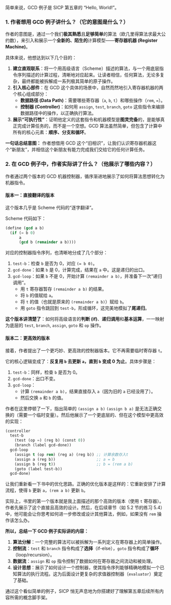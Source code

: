 

简单来说，GCD 例子是 SICP 第五章的 “Hello, World\!”。

### 1\. 作者想用 GCD 例子讲什么？（它的意图是什么？）

作者的意图是，通过一个我们**极其熟悉**且**足够简单**的算法（欧几里得算法求最大公约数），来引入和展示一个**全新的、陌生的**计算模型——**寄存器机器 (Register Machine)**。

具体来说，他想达到以下几个目的：

1.  **建立直观联系**：将一个用高级语言（Scheme）描述的算法，与一个用底层指令序列描述的计算过程，清晰地对应起来。让读者相信，任何算法，无论多复杂，最终都能被拆解成一系列极其简单的原子操作。
2.  **引入核心部件**：在 GCD 这个具体的场景中，自然而然地引入寄存器机器的两个核心组成部分：
      * **数据路径 (Data Path)**：需要哪些寄存器（`a`, `b`, `t`）和哪些操作（`rem`, `=`）。
      * **控制器 (Controller)**：如何用 `assign`, `test`, `branch`, `goto` 这些指令来编排数据路径中的操作，以正确执行算法。
3.  **展示“可执行性”**：证明他定义的这套指令和机器模型是**图灵完备**的，是能够真正完成计算任务的，而不是一个空想。GCD 算法虽然简单，但包含了计算中所有的核心元素：**顺序、分支和循环**。

**一句话总结意图：** 作者想借用 GCD 这个“旧相识”，让我们认识寄存器机器这个“新朋友”，并相信这个新朋友有能力完成我们交给它的任何计算任务。

### 2\. 在 GCD 例子中，作者实际讲了什么？（他展示了哪些内容？）

作者通过两个版本的 GCD 机器控制器，循序渐进地展示了如何将算法思想转化为机器指令。

#### **版本一：直接翻译的版本**

这个版本几乎是 Scheme 代码的“逐字翻译”。

Scheme 代码如下：

```scheme
(define (gcd a b)
  (if (= b 0)
      a
      (gcd b (remainder a b))))
```

对应的控制器指令序列，也清晰地分成了几个部分：

1.  `test-b`：检查 `b` 是否为 0，对应 `(= b 0)`。
2.  `gcd-done`：如果 `b` 是 0，计算完成，结果在 `a` 中。这是递归的出口。
3.  `gcd-loop`：如果 `b` 不是 0，开始计算 `(remainder a b)`，并准备下一次“递归调用”。
      * 用 `t` 寄存器暂存 `(remainder a b)` 的结果。
      * 将 `b` 的值赋给 `a`。
      * 将 `t` 的值（也就是原来的 `(remainder a b)`）赋给 `b`。
      * 用 `goto` 指令跳回到 `test-b`，形成循环，这完美地模拟了**尾递归**。

**这个版本讲清楚了**：如何将高级语言的**判断 (if)**、**递归调用**和**基本运算**，一一映射为底层的 `test`, `branch`, `assign`, `goto` 和 `op` 操作。

#### **版本二：更高效的版本**

接着，作者提出了一个更巧妙、更高效的控制器版本。它不再需要临时寄存器 `t`。

它的核心逻辑变成了：**反复用 `b` 去更新 `a`，直到 `b` 变成 0 为止**。具体步骤是：

1.  `test-b`：同样，检查 `b` 是否为 0。
2.  `gcd-done`：出口不变。
3.  `gcd-loop`：
      * 计算 `(remainder a b)`，结果直接存入 `a`（因为旧的 `a` 已经没用了）。
      * 然后交换 `a` 和 `b` 的值。

作者在这里停顿了一下，指出简单的 `(assign a b)` `(assign b a)` 是无法正确交换的（需要一个临时变量）。然后他展示了一个更底层的、但在这个模型中更高效的实现：

```lisp
(controller
  test-b
    (test (op =) (reg b) (const 0))
    (branch (label gcd-done))
  gcd-loop
    (assign t (op rem) (reg a) (reg b)) ;; 计算余数存入t
    (assign a (reg b))                  ;; a = b
    (assign b (reg t))                  ;; b = (rem a b)
    (goto (label test-b))
  gcd-done)
```

让我们重新看一下书中的优化思路。正确的优化版本是这样的：它重新安排了计算流程，使得 `b` 更新 `a`，`(rem a b)` 更新 `b`。

实际上，书里的第一个版本就是我上面描述的那个高效的版本（使用 `t` 寄存器）。作者先展示了这个直接且高效的设计。然后，在后续章节（如 5.2 节的练习 5.4）中，他可能会让你思考如何进一步修改或设计其他算法，例如，如果没有 `rem` 操作该怎么办。

**所以，总结一下 GCD 例子实际讲的内容：**

1.  **算法分解**：一个完整的算法可以被拆解为一系列定义在寄存器上的简单操作。
2.  **控制流**：`test` 和 `branch` 指令构成了**选择**（if-else），`goto` 指令构成了**循环**（loop/recursion）。
3.  **数据流**：`assign` 和 `op` 指令控制了数据如何在寄存器之间流动和被处理。
4.  **设计思想**：展示了如何设计一个控制器，使其指令序列能够精确地模拟一个已知算法的执行流程。这为后面设计更复杂的求值器控制器（`evaluator`）奠定了基础。

通过这个看似简单的例子，SICP 悄无声息地为你搭建好了理解第五章后续所有内容所需的概念脚手架。